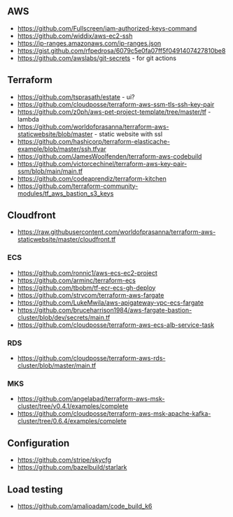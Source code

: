 
## AWS
* https://github.com/Fullscreen/iam-authorized-keys-command
* https://github.com/widdix/aws-ec2-ssh
* https://ip-ranges.amazonaws.com/ip-ranges.json
* https://gist.github.com/rfpedrosa/6079c5e0fa07ff5f0491407427810be8
* https://github.com/awslabs/git-secrets - for git actions


## Terraform

* https://github.com/tsprasath/estate - ui?
* https://github.com/cloudposse/terraform-aws-ssm-tls-ssh-key-pair
* https://github.com/z0ph/aws-pet-project-template/tree/master/tf - lambda
* https://github.com/worldofprasanna/terraform-aws-staticwebsite/blob/master - static website with ssl
* https://github.com/hashicorp/terraform-elasticache-example/blob/master/ssh.tfvar
* https://github.com/JamesWoolfenden/terraform-aws-codebuild
* https://github.com/victorcechinel/terraform-aws-key-pair-ssm/blob/main/main.tf
* https://github.com/codeaprendiz/terraform-kitchen
* https://github.com/terraform-community-modules/tf_aws_bastion_s3_keys

## Cloudfront
* https://raw.githubusercontent.com/worldofprasanna/terraform-aws-staticwebsite/master/cloudfront.tf

### ECS
* https://github.com/ronnic1/aws-ecs-ec2-project
* https://github.com/arminc/terraform-ecs
* https://github.com/tbobm/tf-ecr-ecs-gh-deploy
* https://github.com/strvcom/terraform-aws-fargate
* https://github.com/LukeMwila/aws-apigateway-vpc-ecs-fargate
* https://github.com/bruceharrison1984/aws-fargate-bastion-cluster/blob/dev/secrets/main.tf
* https://github.com/cloudposse/terraform-aws-ecs-alb-service-task

### RDS
* https://github.com/cloudposse/terraform-aws-rds-cluster/blob/master/main.tf

### MKS
* https://github.com/angelabad/terraform-aws-msk-cluster/tree/v0.4.1/examples/complete
* https://github.com/cloudposse/terraform-aws-msk-apache-kafka-cluster/tree/0.6.4/examples/complete

## Configuration
* https://github.com/stripe/skycfg
* https://github.com/bazelbuild/starlark

## Load testing
* https://github.com/amalioadam/code_build_k6
